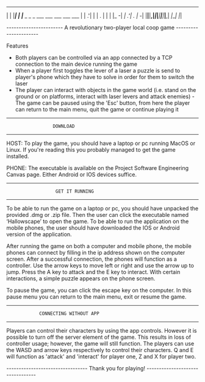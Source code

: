                                              
 _____     _ _                               
|  |  |___| | |___ _ _ _ ___ ___ ___ ___ ___ 
|     | .'| | | . | | | |_ -|  _| .'| . | -_|
|__|__|__,|_|_|___|_____|___|___|__,|  _|___|
                                    |_|

----------------------- A revolutionary two-player local coop game ----------------------

Features
- Both players can be controlled via an app connected by a TCP connection to the main
  device running the game
- When a player first toggles the lever of a laser a puzzle is send to player's phone
  which they have to solve in order for them to switch the laser
- The player can interact with objects in the game world (i.e. stand on the ground or
  on platforms, interact with laser levers and attack enemies)
‌- The game can be paused using the 'Esc' button, from here the player can return to
  the main menu, quit the game or continue playing it
-----------------------------------------------------------------------------------------
	   				 DOWNLOAD
-----------------------------------------------------------------------------------------

HOST: To play the game, you should have a laptop or pc running MacOS or Linux. If you're 
reading this you probably managed to get the game installed.

PHONE: The executable is available on the Project Software Engineering Canvas page.
Either Android or IOS devices suffice.



-----------------------------------------------------------------------------------------
				      GET IT RUNNING
-----------------------------------------------------------------------------------------

To be able to run the game on a laptop or pc, you should have unpacked the provided .dmg
or .zip file. Then the user can click the executable named ‘Hallowscape’ to open the game.
To be able to run the application on the mobile phones, the user should have downloaded
the IOS or Android version of the application.



After running the game on both a computer and mobile phone, the mobile phones can connect
by filling in the ip address shown on the computer screen. After a successful connection,
the phones will function as a controller. Use the arrow keys to move left or right and 
use the arrow up to jump. Press the A key to attack and the E key to interact. With 
certain interactions, a simple puzzle appears on the phone screen. 


To pause the game, you can click the escape key on the computer. In this pause menu you
can return to the main menu, exit or resume the game.


-----------------------------------------------------------------------------------------
				CONNECTING WITHOUT APP
-----------------------------------------------------------------------------------------

Players can control their characters by using the app controls. However it is possible to
turn off the server element of the game. This results in loss of controller usage;
however, the game will still function. The players can use the WASD and arrow keys
respectively to control their characters. Q and E will function as 'attack' and 'interact'
for player one, Z and X for player two.


--------------------------------- Thank you for playing! ---------------------------------
